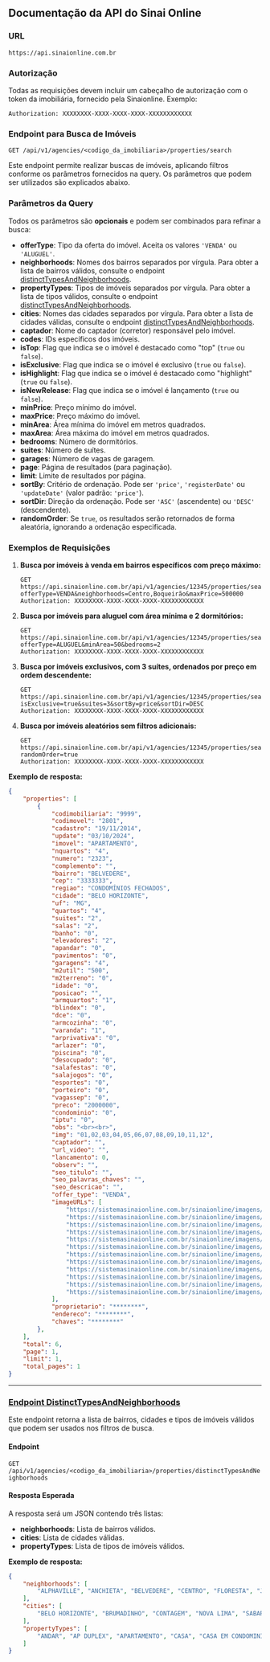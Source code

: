 ## Documentação da API do Sinai Online

### **URL**
`https://api.sinaionline.com.br`


### **Autorização**  
Todas as requisições devem incluir um cabeçalho de autorização com o token da imobiliária, fornecido pela Sinaionline. Exemplo:

```
Authorization: XXXXXXXX-XXXX-XXXX-XXXX-XXXXXXXXXXXX
```

### **Endpoint para Busca de Imóveis**  
`GET /api/v1/agencies/<codigo_da_imobiliaria>/properties/search`

Este endpoint permite realizar buscas de imóveis, aplicando filtros conforme os parâmetros fornecidos na query. Os parâmetros que podem ser utilizados são explicados abaixo.

### **Parâmetros da Query**  
Todos os parâmetros são **opcionais** e podem ser combinados para refinar a busca:

- **offerType**: Tipo da oferta do imóvel. Aceita os valores `'VENDA'` ou `'ALUGUEL'`.
- **neighborhoods**: Nomes dos bairros separados por vírgula. Para obter a lista de bairros válidos, consulte o endpoint [distinctTypesAndNeighborhoods](#distinctTypesAndNeighborhoods).
- **propertyTypes**: Tipos de imóveis separados por vírgula. Para obter a lista de tipos válidos, consulte o endpoint [distinctTypesAndNeighborhoods](#distinctTypesAndNeighborhoods).
- **cities**: Nomes das cidades separados por vírgula. Para obter a lista de cidades válidas, consulte o endpoint [distinctTypesAndNeighborhoods](#distinctTypesAndNeighborhoods).
- **captador**: Nome do captador (corretor) responsável pelo imóvel.
- **codes**: IDs específicos dos imóveis.
- **isTop**: Flag que indica se o imóvel é destacado como "top" (`true` ou `false`).
- **isExclusive**: Flag que indica se o imóvel é exclusivo (`true` ou `false`).
- **isHighlight**: Flag que indica se o imóvel é destacado como "highlight" (`true` ou `false`).
- **isNewRelease**: Flag que indica se o imóvel é lançamento (`true` ou `false`).
- **minPrice**: Preço mínimo do imóvel.
- **maxPrice**: Preço máximo do imóvel.
- **minArea**: Área mínima do imóvel em metros quadrados.
- **maxArea**: Área máxima do imóvel em metros quadrados.
- **bedrooms**: Número de dormitórios.
- **suites**: Número de suítes.
- **garages**: Número de vagas de garagem.
- **page**: Página de resultados (para paginação).
- **limit**: Limite de resultados por página.
- **sortBy**: Critério de ordenação. Pode ser `'price'`, `'registerDate'` ou `'updateDate'` (valor padrão: `'price'`).
- **sortDir**: Direção da ordenação. Pode ser `'ASC'` (ascendente) ou `'DESC'` (descendente).
- **randomOrder**: Se `true`, os resultados serão retornados de forma aleatória, ignorando a ordenação especificada.

### **Exemplos de Requisições**

1. **Busca por imóveis à venda em bairros específicos com preço máximo:**
   ```http
   GET https://api.sinaionline.com.br/api/v1/agencies/12345/properties/search?offerType=VENDA&neighborhoods=Centro,Boqueirão&maxPrice=500000
   Authorization: XXXXXXXX-XXXX-XXXX-XXXX-XXXXXXXXXXXX
   ```

2. **Busca por imóveis para aluguel com área mínima e 2 dormitórios:**
   ```http
   GET https://api.sinaionline.com.br/api/v1/agencies/12345/properties/search?offerType=ALUGUEL&minArea=50&bedrooms=2
   Authorization: XXXXXXXX-XXXX-XXXX-XXXX-XXXXXXXXXXXX
   ```

3. **Busca por imóveis exclusivos, com 3 suítes, ordenados por preço em ordem descendente:**
   ```http
   GET https://api.sinaionline.com.br/api/v1/agencies/12345/properties/search?isExclusive=true&suites=3&sortBy=price&sortDir=DESC
   Authorization: XXXXXXXX-XXXX-XXXX-XXXX-XXXXXXXXXXXX
   ```

4. **Busca por imóveis aleatórios sem filtros adicionais:**
   ```http
   GET https://api.sinaionline.com.br/api/v1/agencies/12345/properties/search?randomOrder=true
   Authorization: XXXXXXXX-XXXX-XXXX-XXXX-XXXXXXXXXXXX
   ```

**Exemplo de resposta:**
```json
{
    "properties": [
        {
            "codimobiliaria": "9999",
            "codimovel": "2801",
            "cadastro": "19/11/2014",
            "update": "03/10/2024",
            "imovel": "APARTAMENTO",
            "nquartos": "4",
            "numero": "2323",
            "complemento": "",
            "bairro": "BELVEDERE",
            "cep": "3333333",
            "regiao": "CONDOMÍNIOS FECHADOS",
            "cidade": "BELO HORIZONTE",
            "uf": "MG",
            "quartos": "4",
            "suites": "2",
            "salas": "2",
            "banho": "0",
            "elevadores": "2",
            "apandar": "0",
            "pavimentos": "0",
            "garagens": "4",
            "m2util": "500",
            "m2terreno": "0",
            "idade": "0",
            "posicao": "",
            "armquartos": "1",
            "blindex": "0",
            "dce": "0",
            "armcozinha": "0",
            "varanda": "1",
            "arprivativa": "0",
            "arlazer": "0",
            "piscina": "0",
            "desocupado": "0",
            "salafestas": "0",
            "salajogos": "0",
            "esportes": "0",
            "porteiro": "0",
            "vagassep": "0",
            "preco": "2000000",
            "condominio": "0",
            "iptu": "0",
            "obs": "<br><br>",
            "img": "01,02,03,04,05,06,07,08,09,10,11,12",
            "captador": "",
            "url_video": "",
            "lancamento": 0,
            "observ": "",
            "seo_titulo": "",
            "seo_palavras_chaves": "",
            "seo_descricao": "",
            "offer_type": "VENDA",
            "imageURLs": [
                "https://sistemasinaionline.com.br/sinaionline/imagens/9999_2801_01.jpg",
                "https://sistemasinaionline.com.br/sinaionline/imagens/9999_2801_02.jpg",
                "https://sistemasinaionline.com.br/sinaionline/imagens/9999_2801_03.jpg",
                "https://sistemasinaionline.com.br/sinaionline/imagens/9999_2801_04.jpg",
                "https://sistemasinaionline.com.br/sinaionline/imagens/9999_2801_05.jpg",
                "https://sistemasinaionline.com.br/sinaionline/imagens/9999_2801_06.jpg",
                "https://sistemasinaionline.com.br/sinaionline/imagens/9999_2801_07.jpg",
                "https://sistemasinaionline.com.br/sinaionline/imagens/9999_2801_08.jpg",
                "https://sistemasinaionline.com.br/sinaionline/imagens/9999_2801_09.jpg",
                "https://sistemasinaionline.com.br/sinaionline/imagens/9999_2801_10.jpg",
                "https://sistemasinaionline.com.br/sinaionline/imagens/9999_2801_11.jpg",
                "https://sistemasinaionline.com.br/sinaionline/imagens/9999_2801_12.jpg"
            ],
            "proprietario": "********",
            "endereco": "********",
            "chaves": "********"
        },
    ],
    "total": 6,
    "page": 1,
    "limit": 1,
    "total_pages": 1
}
```

---

### **[Endpoint DistinctTypesAndNeighborhoods](#distinctTypesAndNeighborhoods)**

Este endpoint retorna a lista de bairros, cidades e tipos de imóveis válidos que podem ser usados nos filtros de busca.

#### **Endpoint**  
`GET /api/v1/agencies/<codigo_da_imobiliaria>/properties/distinctTypesAndNeighborhoods`

#### **Resposta Esperada**

A resposta será um JSON contendo três listas:

- **neighborhoods**: Lista de bairros válidos.
- **cities**: Lista de cidades válidas.
- **propertyTypes**: Lista de tipos de imóveis válidos.

**Exemplo de resposta:**
```json
{
    "neighborhoods": [
        "ALPHAVILLE", "ANCHIETA", "BELVEDERE", "CENTRO", "FLORESTA", "JARDINS DAS MANGABEIRAS", "MANGABEIRAS", "SAVASSI", "VALE DO SERENO"
    ],
    "cities": [
        "BELO HORIZONTE", "BRUMADINHO", "CONTAGEM", "NOVA LIMA", "SABARA"
    ],
    "propertyTypes": [
        "ANDAR", "AP DUPLEX", "APARTAMENTO", "CASA", "CASA EM CONDOMINIO", "COBERTURA", "LOJA", "PREDIO COMERCIAL"
    ]
}
```
